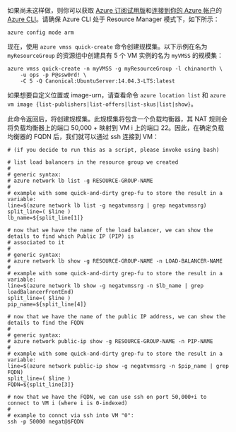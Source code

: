 <!-- need to be verified -->


如果尚未这样做，则你可以获取 [Azure 订阅试用版](/pricing/1rmb-trial/)和[连接到你的 Azure 帐户](/documentation/articles/xplat-cli-connect/)的 [Azure CLI](/documentation/articles/xplat-cli-install/)。请确保 Azure CLI 处于 Resource Manager 模式下，如下所示：

    azure config mode arm

现在，使用 `azure vmss quick-create` 命令创建规模集。以下示例在名为 `myResourceGroup` 的资源组中创建具有 5 个 VM 实例的名为 `myVMSS` 的规模集：

    azure vmss quick-create -n myVMSS -g myResourceGroup -l chinanorth \
        -u ops -p P@ssw0rd! \
        -C 5 -Q Canonical:UbuntuServer:14.04.3-LTS:latest

如果想要自定义位置或 image-urn，请查看命令 `azure location list` 和 `azure vm image {list-publishers|list-offers|list-skus|list|show}`。

此命令返回后，将创建规模集。此规模集将包含一个负载均衡器，其 NAT 规则会将负载均衡器上的端口 50,000 + 映射到 VM i 上的端口 22。因此，在确定负载均衡器的 FQDN 后，我们就可以通过 ssh 连接到 VM：

    # (if you decide to run this as a script, please invoke using bash)

    # list load balancers in the resource group we created
    #
    # generic syntax:
    # azure network lb list -g RESOURCE-GROUP-NAME
    #
    # example with some quick-and-dirty grep-fu to store the result in a variable:
    line=$(azure network lb list -g negatvmssrg | grep negatvmssrg)
    split_line=( $line )
    lb_name=${split_line[1]}

    # now that we have the name of the load balancer, we can show the details to find which Public IP (PIP) is 
    # associated to it
    #
    # generic syntax:
    # azure network lb show -g RESOURCE-GROUP-NAME -n LOAD-BALANCER-NAME
    #
    # example with some quick-and-dirty grep-fu to store the result in a variable:
    line=$(azure network lb show -g negatvmssrg -n $lb_name | grep loadBalancerFrontEnd)
    split_line=( $line )
    pip_name=${split_line[4]}

    # now that we have the name of the public IP address, we can show the details to find the FQDN
    #
    # generic syntax:
    # azure network public-ip show -g RESOURCE-GROUP-NAME -n PIP-NAME
    #
    # example with some quick-and-dirty grep-fu to store the result in a variable:
    line=$(azure network public-ip show -g negatvmssrg -n $pip_name | grep FQDN)
    split_line=( $line )
    FQDN=${split_line[3]}

    # now that we have the FQDN, we can use ssh on port 50,000+i to connect to VM i (where i is 0-indexed)
    #
    # example to connct via ssh into VM "0":
    ssh -p 50000 negat@$FQDN

<!---HONumber=Mooncake_1212_2016-->